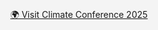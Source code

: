 <!DOCTYPE html>
<html lang="en">
<head>
  <meta charset="UTF-8">
  <title>Climate Conference Button</title>
  <style>
    html, body {
      margin: 0;
      padding: 0;
      height: 100%;
      background-color: #f4f4f4;
      display: flex;
      justify-content: center;
      align-items: center;
    }

    .redirect-button {
      background-color: #2e7d32;
      color: white;
      padding: 15px 30px;
      font-size: 18px;
      font-weight: bold;
      border: none;
      border-radius: 12px;
      cursor: pointer;
      box-shadow: 0 4px 8px rgba(0, 0, 0, 0.2);
      transition: transform 0.2s, box-shadow 0.2s;
      text-decoration: none;
      display: inline-block;
    }

    .redirect-button:hover {
      background-color: #1b5e20;
      transform: translateY(-2px);
      box-shadow: 0 8px 16px rgba(0, 0, 0, 0.3);
    }
  </style>
</head>
<body>
  <a href="https://botanik.uni-greifswald.de/climate-change-conference/conference-2025/" target="_top" class="redirect-button">
    🌍 Visit Climate Conference 2025
  </a>
</body>
</html>
